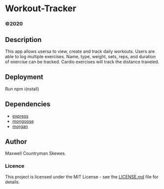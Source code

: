 # Workout-Tracker
### ©2020
 
## Description
This app allows usersa to view, create and track daily workouts. Users are able to log multiple exercises. Name, type, weight, sets, reps, and duration of exercise can be tracked. Cardio exercises will track the distance traveled.

## Deployment
Run npm i(nstall)

## Dependencies
* [express](expressjs.com)
* [mongoose](https://mongoosejs.com)
* [morgan](https://www.npmjs.com/package/morgan)

## Author
Maxwell Countryman Skewes

### Licence
This project is licensed under the MIT License - see the [LICENSE.md](LICENSE.md) file for details.
